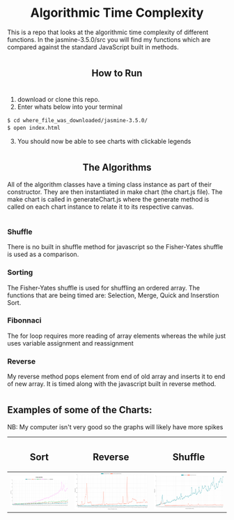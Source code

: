 <center><h1> Algorithmic Time Complexity </h1></center>

This is a repo that looks at the algorithmic time complexity of different functions. In the jasmine-3.5.0/src you will find my functions which are compared against the standard JavaScript built in methods.

#

<center><h2> How to Run </h2></center>

#

1. download or clone this repo.
2. Enter whats below into your terminal

```bash
$ cd where_file_was_downloaded/jasmine-3.5.0/
$ open index.html
```

3. You should now be able to see charts with clickable legends

#

<center><h2> The Algorithms </h2></center>

All of the algorithm classes have a timing class instance as part of their constructor. They are then instantiated in make chart (the chart.js file). The make chart is called in generateChart.js where the generate method is called on each chart instance to relate it to its respective canvas.

#

### Shuffle

There is no built in shuffle method for javascript so the Fisher-Yates shuffle is used as a comparison.

### Sorting

The Fisher-Yates shuffle is used for shuffling an ordered array. The functions that are being timed are:
Selection, Merge, Quick and Inserstion Sort.

### Fibonnaci

The for loop requires more reading of array elements whereas the while just uses variable assignment and reassignment

### Reverse

My reverse method pops element from end of old array and inserts it to end of new array. It is timed along with the javascript built in reverse method.

#

## Examples of some of the Charts:

NB: My computer isn't very good so the graphs will likely have more spikes

|                <h2>Sort</h2>                 |               <h2>Reverse</h2>               |               <h2>Shuffle</h2>               |
| :------------------------------------------: | :------------------------------------------: | :------------------------------------------: |
| ![image](./jasmine-3.5.0/images/sorting.png) | ![image](./jasmine-3.5.0/images/reverse.png) | ![image](./jasmine-3.5.0/images/shuffle.png) |
